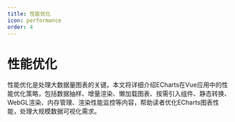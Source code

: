 ```yaml
---
title: 性能优化
icon: performance
order: 4
---
```


# 性能优化

性能优化是处理大数据量图表的关键。本文将详细介绍ECharts在Vue应用中的性能优化策略，包括数据抽样、增量渲染、懒加载图表、按需引入组件、静态转换、WebGL渲染、内存管理、渲染性能监控等内容，帮助读者优化ECharts图表性能，处理大规模数据可视化需求。
